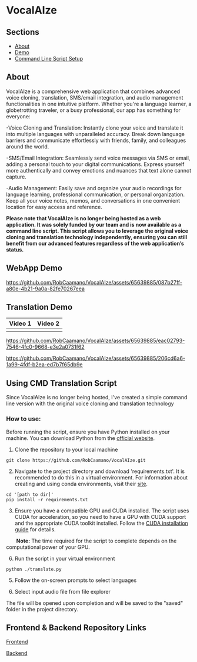 # VocalAIze

## Sections

- [About](#about)
- [Demo](#demo)
- [Command Line Script Setup](#command-line-script-setup)

## About <a id="about"></a>

VocalAIze is a comprehensive web application that combines advanced voice cloning, translation, SMS/email integration, and audio management functionalities in one intuitive platform. Whether you're a language learner, a globetrotting traveler, or a busy professional, our app has something for everyone:

-Voice Cloning and Translation: Instantly clone your voice and translate it into multiple languages with unparalleled accuracy. Break down language barriers and communicate effortlessly with friends, family, and colleagues around the world.

-SMS/Email Integration: Seamlessly send voice messages via SMS or email, adding a personal touch to your digital communications. Express yourself more authentically and convey emotions and nuances that text alone cannot capture.

-Audio Management: Easily save and organize your audio recordings for language learning, professional communication, or personal organization. Keep all your voice notes, memos, and conversations in one convenient location for easy access and reference.

**Please note that VocalAIze is no longer being hosted as a web application. It was solely funded by our team and is now available as a command line script. This script allows you to leverage the original voice cloning and translation technology independently, ensuring you can still benefit from our advanced features regardless of the web application’s status.**

## WebApp Demo <a id="demo"></a>

https://github.com/RobCaamano/VocalAIze/assets/65639885/087b27ff-a80e-4b21-9a0a-82fe70267eea

## Translation Demo


| Video 1 | Video 2 |
| ------- | ------- |
| [](https://github.com/RobCaamano/VocalAIze/assets/65639885/eac02793-7546-4fc0-9668-e3e2a0731f62) | [](https://github.com/RobCaamano/VocalAIze/assets/65639885/206cd6a6-1a99-4fdf-b2ea-ed7b7f65db9e) |



https://github.com/RobCaamano/VocalAIze/assets/65639885/eac02793-7546-4fc0-9668-e3e2a0731f62

https://github.com/RobCaamano/VocalAIze/assets/65639885/206cd6a6-1a99-4fdf-b2ea-ed7b7f65db9e

## Using CMD Translation Script <a id="command-line-script-setup"></a>

Since VocalAIze is no longer being hosted, I've created a simple command line version with the original voice cloning and translation technology

### How to use:

Before running the script, ensure you have Python installed on your machine. You can download Python from the [official website](https://www.python.org/downloads/). 

1. Clone the repository to your local machine

```
git clone https://github.com/RobCaamano/VocalAIze.git
```

2. Navigate to the project directory and download 'requirements.txt'. It is recommended to do this in a virtual environment. For information about creating and using conda environments, visit their [site](https://conda.io/projects/conda/en/latest/user-guide/tasks/manage-environments.html).

```
cd '[path to dir]'
pip install -r requirements.txt
```

3. Ensure you have a compatible GPU and CUDA installed. The script uses CUDA for acceleration, so you need to have a GPU with CUDA support and the appropriate CUDA toolkit installed. Follow the [CUDA installation guide](https://docs.nvidia.com/cuda/cuda-installation-guide-microsoft-windows/index.html) for details.

&nbsp;&nbsp;&nbsp;&nbsp;&nbsp;&nbsp;&nbsp;**Note:** The time required for the script to complete depends on the computational power of your GPU.

6. Run the script in your virtual environment

```
python ./translate.py
```

5. Follow the on-screen prompts to select languages

6. Select input audio file from file explorer

The file will be opened upon completion and will be saved to the "saved" folder in the project directory.

## Frontend & Backend Repository Links

[Frontend](https://github.com/SaminChowdhury/vocalaize-frontend)

[Backend](https://github.com/SaminChowdhury/vocalaize-backend)
